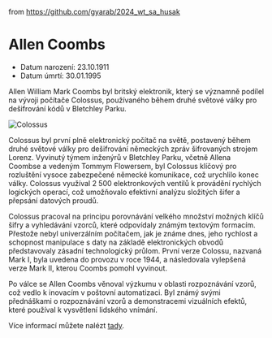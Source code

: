 from <https://github.com/gyarab/2024_wt_sa_husak>

# Allen Coombs

- Datum narození: 23.10.1911
- Datum úmrtí: 30.01.1995


 <p>
Allen William Mark Coombs byl britský elektronik, který se významně podílel na vývoji počítače Colossus, používaného během druhé světové války pro dešifrování kódů v Bletchley Parku.</p>

 ![Colossus](https://upload.wikimedia.org/wikipedia/commons/4/4b/Colossus.jpg)

 <p>Colossus byl první plně elektronický počítač na světě, postavený během druhé světové války pro dešifrování německých zpráv šifrovaných strojem Lorenz. Vyvinutý týmem inženýrů v Bletchley Parku, včetně Allena Coombse a vedeným Tommym Flowersem, byl Colossus klíčový pro rozluštění vysoce zabezpečené německé komunikace, což urychlilo konec války. Colossus využíval 2 500 elektronkových ventilů k provádění rychlých logických operací, což umožňovalo efektivní analýzu složitých šifer a přepsání datových proudů.</p>

 <p>Colossus pracoval na principu porovnávání velkého množství možných klíčů šifry a vyhledávání vzorců, které odpovídaly známým textovým formacím. Přestože nebyl univerzálním počítačem, jak je známe dnes, jeho rychlost a schopnost manipulace s daty na základě elektronických obvodů představovaly zásadní technologický průlom. První verze Colossu, nazvaná Mark I, byla uvedena do provozu v roce 1944, a následovala vylepšená verze Mark II, kterou Coombs pomohl vyvinout.</p>

<p>Po válce se Allen Coombs věnoval výzkumu v oblasti rozpoznávání vzorů, což vedlo k inovacím v poštovní automatizaci. Byl známý svými přednáškami o rozpoznávání vzorů a demonstracemi vizuálních efektů, které používal k vysvětlení lidského vnímání.</p>



Více informací můžete nalézt [tady](https://en.wikipedia.org/wiki/Allen_Coombs).
